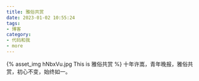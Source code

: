 ```yaml
---
title: 雅俗共赏
date: 2023-01-02 10:55:24
tags:
- 博客
category:
- 代码和我
- more
---
```

{% asset_img hNbxVu.jpg This is 雅俗共赏 %}
十年许嵩，青年晚报，雅俗共赏，初心不变，始终如一。